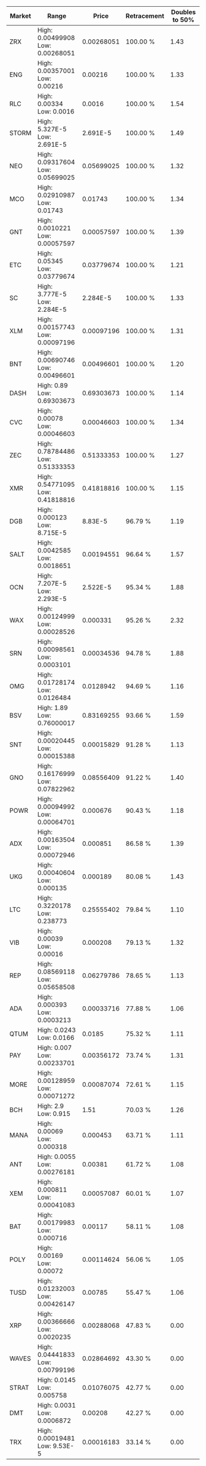 | Market | Range | Price| Retracement | Doubles to 50% |
| --- | --- | --- | --- | --- |
| ZRX | High: 0.00499908<br />Low: 0.00268051 | 0.00268051 | 100.00 % | 1.43 |
| ENG | High: 0.00357001<br />Low: 0.00216 | 0.00216 | 100.00 % | 1.33 |
| RLC | High: 0.00334<br />Low: 0.0016 | 0.0016 | 100.00 % | 1.54 |
| STORM | High: 5.327E-5<br />Low: 2.691E-5 | 2.691E-5 | 100.00 % | 1.49 |
| NEO | High: 0.09317604<br />Low: 0.05699025 | 0.05699025 | 100.00 % | 1.32 |
| MCO | High: 0.02910987<br />Low: 0.01743 | 0.01743 | 100.00 % | 1.34 |
| GNT | High: 0.0010221<br />Low: 0.00057597 | 0.00057597 | 100.00 % | 1.39 |
| ETC | High: 0.05345<br />Low: 0.03779674 | 0.03779674 | 100.00 % | 1.21 |
| SC | High: 3.777E-5<br />Low: 2.284E-5 | 2.284E-5 | 100.00 % | 1.33 |
| XLM | High: 0.00157743<br />Low: 0.00097196 | 0.00097196 | 100.00 % | 1.31 |
| BNT | High: 0.00690746<br />Low: 0.00496601 | 0.00496601 | 100.00 % | 1.20 |
| DASH | High: 0.89<br />Low: 0.69303673 | 0.69303673 | 100.00 % | 1.14 |
| CVC | High: 0.00078<br />Low: 0.00046603 | 0.00046603 | 100.00 % | 1.34 |
| ZEC | High: 0.78784486<br />Low: 0.51333353 | 0.51333353 | 100.00 % | 1.27 |
| XMR | High: 0.54771095<br />Low: 0.41818816 | 0.41818816 | 100.00 % | 1.15 |
| DGB | High: 0.000123<br />Low: 8.715E-5 | 8.83E-5 | 96.79 % | 1.19 |
| SALT | High: 0.0042585<br />Low: 0.0018651 | 0.00194551 | 96.64 % | 1.57 |
| OCN | High: 7.207E-5<br />Low: 2.293E-5 | 2.522E-5 | 95.34 % | 1.88 |
| WAX | High: 0.00124999<br />Low: 0.00028526 | 0.000331 | 95.26 % | 2.32 |
| SRN | High: 0.00098561<br />Low: 0.0003101 | 0.00034536 | 94.78 % | 1.88 |
| OMG | High: 0.01728174<br />Low: 0.0126484 | 0.0128942 | 94.69 % | 1.16 |
| BSV | High: 1.89<br />Low: 0.76000017 | 0.83169255 | 93.66 % | 1.59 |
| SNT | High: 0.00020445<br />Low: 0.00015388 | 0.00015829 | 91.28 % | 1.13 |
| GNO | High: 0.16176999<br />Low: 0.07822962 | 0.08556409 | 91.22 % | 1.40 |
| POWR | High: 0.00094992<br />Low: 0.00064701 | 0.000676 | 90.43 % | 1.18 |
| ADX | High: 0.00163504<br />Low: 0.00072946 | 0.000851 | 86.58 % | 1.39 |
| UKG | High: 0.00040604<br />Low: 0.000135 | 0.000189 | 80.08 % | 1.43 |
| LTC | High: 0.3220178<br />Low: 0.238773 | 0.25555402 | 79.84 % | 1.10 |
| VIB | High: 0.00039<br />Low: 0.00016 | 0.000208 | 79.13 % | 1.32 |
| REP | High: 0.08569118<br />Low: 0.05658508 | 0.06279786 | 78.65 % | 1.13 |
| ADA | High: 0.000393<br />Low: 0.0003213 | 0.00033716 | 77.88 % | 1.06 |
| QTUM | High: 0.0243<br />Low: 0.0166 | 0.0185 | 75.32 % | 1.11 |
| PAY | High: 0.007<br />Low: 0.00233701 | 0.00356172 | 73.74 % | 1.31 |
| MORE | High: 0.00128959<br />Low: 0.00071272 | 0.00087074 | 72.61 % | 1.15 |
| BCH | High: 2.9<br />Low: 0.915 | 1.51 | 70.03 % | 1.26 |
| MANA | High: 0.00069<br />Low: 0.000318 | 0.000453 | 63.71 % | 1.11 |
| ANT | High: 0.0055<br />Low: 0.00276181 | 0.00381 | 61.72 % | 1.08 |
| XEM | High: 0.000811<br />Low: 0.00041083 | 0.00057087 | 60.01 % | 1.07 |
| BAT | High: 0.00179983<br />Low: 0.000716 | 0.00117 | 58.11 % | 1.08 |
| POLY | High: 0.00169<br />Low: 0.00072 | 0.00114624 | 56.06 % | 1.05 |
| TUSD | High: 0.01232003<br />Low: 0.00426147 | 0.00785 | 55.47 % | 1.06 |
| XRP | High: 0.00366666<br />Low: 0.0020235 | 0.00288068 | 47.83 % | 0.00 |
| WAVES | High: 0.04441833<br />Low: 0.00799196 | 0.02864692 | 43.30 % | 0.00 |
| STRAT | High: 0.0145<br />Low: 0.005758 | 0.01076075 | 42.77 % | 0.00 |
| DMT | High: 0.0031<br />Low: 0.0006872 | 0.00208 | 42.27 % | 0.00 |
| TRX | High: 0.00019481<br />Low: 9.53E-5 | 0.00016183 | 33.14 % | 0.00 |
